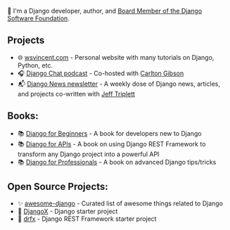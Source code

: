 👋  I'm a Django developer, author, and [Board Member of the Django Software Foundation](https://www.djangoproject.com/foundation/).

## Projects
* 🌐 [wsvincent.com](https://wsvincent.com) - Personal website with many tutorials on Django, Python, etc.
* 🎧 [Django Chat podcast](https://djangochat.com) - Co-hosted with [Carlton Gibson](https://github.com/carltongibson)
* 📬 [Django News newsletter](https://django-news.com) - A weekly dose of Django news, articles, and projects co-written with [Jeff Triplett](https://github.com/jefftriplett)

## Books:
* 📚 [Django for Beginners](https://djangoforbeginners.com) - A book for developers new to Django
* 📚 [Django for APIs](https://djangoforapis.com) - A book on using Django REST Framework to transform any Django project into a powerful API
* 📚 [Django for Professionals](https://djangoforprofessionals.com) - A book on advanced Django tips/tricks

## Open Source Projects:
* ✨ [awesome-django](https://github.com/wsvincent/awesome-django) - Curated list of awesome things related to Django
* 🔋 [DjangoX](https://github.com/wsvincent/djangox) - Django starter project
* 🔧 [drfx](https://github.com/wsvincent/drfx) - Django REST Framework starter project
